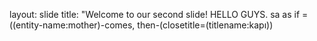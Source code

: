 layout: slide
title: "Welcome to our second slide!
HELLO GUYS.
sa
as
if =((entity-name:mother)-comes, then-(closetitle=(titlename:kapı))
